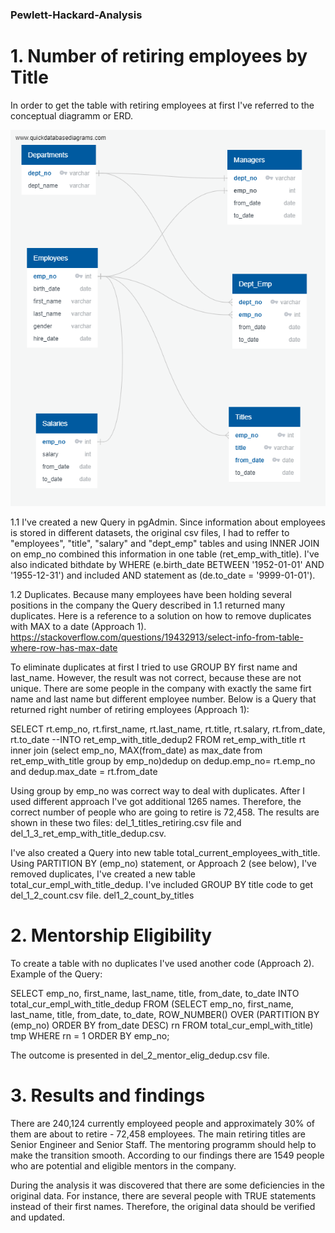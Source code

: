 ### Pewlett-Hackard-Analysis

# 1. Number of retiring employees by Title

In order to get the table with retiring employees at first I've referred to the conceptual diagramm or ERD.

![Chart](EmployeeDB.PNG)

1.1 I've created a new Query in pgAdmin. Since information about employees is stored in different datasets, the original csv files, I had to reffer to "employees", "title", "salary" and "dept_emp" tables and using INNER JOIN on emp_no combined this information in one table (ret_emp_with_title). I've also indicated bithdate by WHERE (e.birth_date BETWEEN '1952-01-01' AND '1955-12-31') and included AND statement as (de.to_date = '9999-01-01').

1.2 Duplicates.
Because many employees have been holding several positions in the company the Query described in 1.1 returned many duplicates. Here is a reference to a solution on how to remove duplicates with MAX to a date (Approach 1). 
https://stackoverflow.com/questions/19432913/select-info-from-table-where-row-has-max-date

To eliminate duplicates at first I tried to use GROUP BY first name and last_name. However, the result was not correct, because these are not unique. There are some people in the company with exactly the same firt name and last name but different employee number.
Below is a Query that returned right number of retiring employees (Approach 1):

SELECT  rt.emp_no,
		rt.first_name,
		rt.last_name,
		rt.title,
		rt.salary,
		rt.from_date,
		rt.to_date 
--INTO ret_emp_with_title_dedup2
FROM ret_emp_with_title rt
inner join
(select emp_no, MAX(from_date) as max_date from ret_emp_with_title group by emp_no)dedup
on dedup.emp_no= rt.emp_no and dedup.max_date = rt.from_date

Using group by emp_no was correct way to deal with duplicates. After I used different approach I've got additional 1265 names.
Therefore, the correct number of people who are going to retire is 72,458.
The results are shown in these two files: del_1_titles_retiring.csv file and del_1_3_ret_emp_with_title_dedup.csv.

I've also created a Query into new table total_current_employees_with_title.
Using PARTITION BY (emp_no) statement, or Approach 2 (see below), I've removed duplicates, I've created a new table total_cur_empl_with_title_dedup.
I've included GROUP BY title code to get del_1_2_count.csv file.
del1_2_count_by_titles

# 2. Mentorship Eligibility

To create a table with no duplicates I've used another code (Approach 2). 
Example of the Query:

SELECT 	emp_no,
		first_name,
		last_name,
		title,
		from_date,
		to_date
INTO total_cur_empl_with_title_dedup
FROM
(SELECT emp_no,
		first_name,
		last_name,
		title,
		from_date,
		to_date, ROW_NUMBER() OVER
(PARTITION BY (emp_no)
ORDER BY from_date DESC) rn
FROM total_cur_empl_with_title) tmp WHERE rn = 1
ORDER BY emp_no;

The outcome is presented in del_2_mentor_elig_dedup.csv file.

# 3. Results and findings
There are 240,124 currently employeed people and approximately 30% of them are about to retire - 72,458 employees.
The main retiring titles are Senior Engineer and Senior Staff. The mentoring programm should help to make the transition smooth.
According to our findings there are 1549 people who are potential and eligible mentors in the company.

During the analysis it was discovered that there are some deficiencies in the original data. For instance, there are several people with TRUE statements instead of their first names. Therefore, the original data should be verified and updated.


